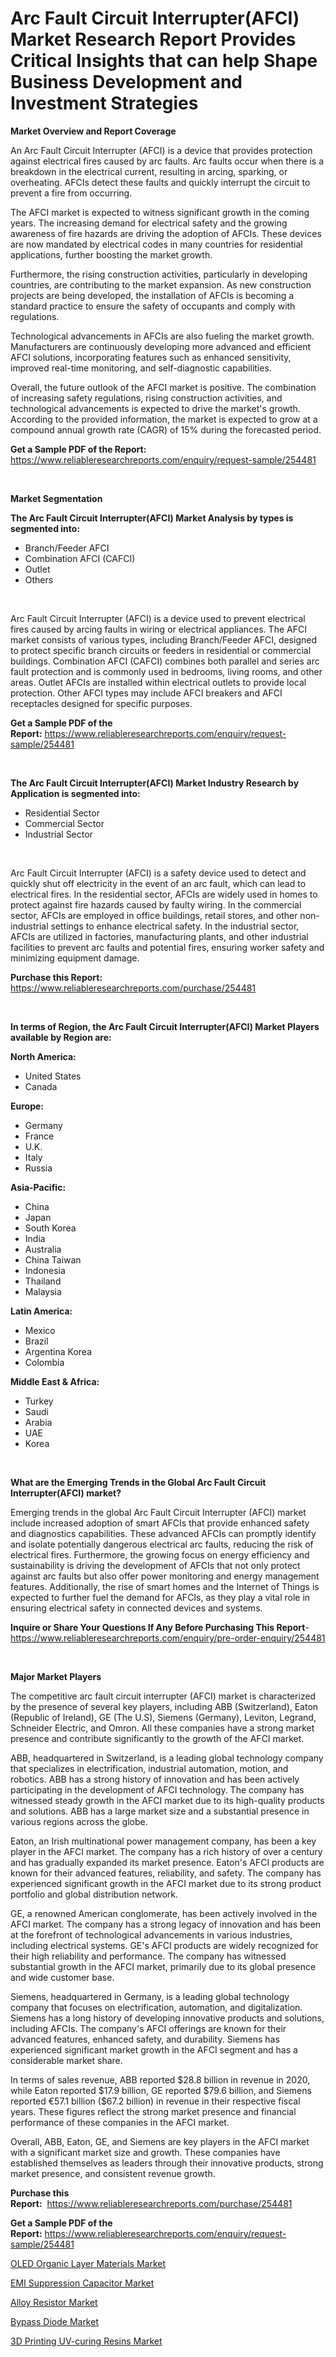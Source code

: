 <p><h1>Arc Fault Circuit Interrupter(AFCI) Market Research Report Provides Critical Insights that can help Shape Business Development and Investment Strategies</h1></p><p><strong>Market Overview and Report Coverage</strong></p>
<p><p>An Arc Fault Circuit Interrupter (AFCI) is a device that provides protection against electrical fires caused by arc faults. Arc faults occur when there is a breakdown in the electrical current, resulting in arcing, sparking, or overheating. AFCIs detect these faults and quickly interrupt the circuit to prevent a fire from occurring.</p><p>The AFCI market is expected to witness significant growth in the coming years. The increasing demand for electrical safety and the growing awareness of fire hazards are driving the adoption of AFCIs. These devices are now mandated by electrical codes in many countries for residential applications, further boosting the market growth.</p><p>Furthermore, the rising construction activities, particularly in developing countries, are contributing to the market expansion. As new construction projects are being developed, the installation of AFCIs is becoming a standard practice to ensure the safety of occupants and comply with regulations.</p><p>Technological advancements in AFCIs are also fueling the market growth. Manufacturers are continuously developing more advanced and efficient AFCI solutions, incorporating features such as enhanced sensitivity, improved real-time monitoring, and self-diagnostic capabilities.</p><p>Overall, the future outlook of the AFCI market is positive. The combination of increasing safety regulations, rising construction activities, and technological advancements is expected to drive the market's growth. According to the provided information, the market is expected to grow at a compound annual growth rate (CAGR) of 15% during the forecasted period.</p></p>
<p><strong>Get a Sample PDF of the Report:</strong> <a href="https://www.reliableresearchreports.com/enquiry/request-sample/254481">https://www.reliableresearchreports.com/enquiry/request-sample/254481</a></p>
<p>&nbsp;</p>
<p><strong>Market Segmentation</strong></p>
<p><strong>The Arc Fault Circuit Interrupter(AFCI) Market Analysis by types is segmented into:</strong></p>
<p><ul><li>Branch/Feeder AFCI</li><li>Combination AFCI (CAFCI)</li><li>Outlet</li><li>Others</li></ul></p>
<p>&nbsp;</p>
<p><p>Arc Fault Circuit Interrupter (AFCI) is a device used to prevent electrical fires caused by arcing faults in wiring or electrical appliances. The AFCI market consists of various types, including Branch/Feeder AFCI, designed to protect specific branch circuits or feeders in residential or commercial buildings. Combination AFCI (CAFCI) combines both parallel and series arc fault protection and is commonly used in bedrooms, living rooms, and other areas. Outlet AFCIs are installed within electrical outlets to provide local protection. Other AFCI types may include AFCI breakers and AFCI receptacles designed for specific purposes.</p></p>
<p><strong>Get a Sample PDF of the Report:</strong>&nbsp;<a href="https://www.reliableresearchreports.com/enquiry/request-sample/254481">https://www.reliableresearchreports.com/enquiry/request-sample/254481</a></p>
<p>&nbsp;</p>
<p><strong>The Arc Fault Circuit Interrupter(AFCI) Market Industry Research by Application is segmented into:</strong></p>
<p><ul><li>Residential Sector</li><li>Commercial Sector</li><li>Industrial Sector</li></ul></p>
<p>&nbsp;</p>
<p><p>Arc Fault Circuit Interrupter (AFCI) is a safety device used to detect and quickly shut off electricity in the event of an arc fault, which can lead to electrical fires. In the residential sector, AFCIs are widely used in homes to protect against fire hazards caused by faulty wiring. In the commercial sector, AFCIs are employed in office buildings, retail stores, and other non-industrial settings to enhance electrical safety. In the industrial sector, AFCIs are utilized in factories, manufacturing plants, and other industrial facilities to prevent arc faults and potential fires, ensuring worker safety and minimizing equipment damage.</p></p>
<p><strong>Purchase this Report:</strong>&nbsp; <a href="https://www.reliableresearchreports.com/purchase/254481">https://www.reliableresearchreports.com/purchase/254481</a></p>
<p>&nbsp;</p>
<p><strong>In terms of Region, the Arc Fault Circuit Interrupter(AFCI) Market Players available by Region are:</strong></p>
<p>
    <p> <strong> North America: </strong>
        <ul>
            <li>United States</li>
            <li>Canada</li>
        </ul>
        </p> 
    <p> <strong> Europe: </strong>
        <ul>
            <li>Germany</li>
            <li>France</li>
            <li>U.K.</li>
            <li>Italy</li>
            <li>Russia</li>
        </ul>
        </p> 
    <p> <strong> Asia-Pacific: </strong>
        <ul>
            <li>China</li>
            <li>Japan</li>
            <li>South Korea</li>
            <li>India</li>
            <li>Australia</li>
            <li>China Taiwan</li>
            <li>Indonesia</li>
            <li>Thailand</li>
            <li>Malaysia</li>
        </ul>
        </p> 
    <p> <strong> Latin America: </strong>
        <ul>
            <li>Mexico</li>
            <li>Brazil</li>
            <li>Argentina Korea</li>
            <li>Colombia</li>
        </ul>
        </p> 
    <p> <strong> Middle East & Africa: </strong>
        <ul>
            <li>Turkey</li>
            <li>Saudi</li>
            <li>Arabia</li>
            <li>UAE</li>
            <li>Korea</li>
        </ul>
    </p>
    </p>
<p>&nbsp;</p>
<p><strong>What are the Emerging Trends in the Global Arc Fault Circuit Interrupter(AFCI) market?</strong></p>
<p><p>Emerging trends in the global Arc Fault Circuit Interrupter (AFCI) market include increased adoption of smart AFCIs that provide enhanced safety and diagnostics capabilities. These advanced AFCIs can promptly identify and isolate potentially dangerous electrical arc faults, reducing the risk of electrical fires. Furthermore, the growing focus on energy efficiency and sustainability is driving the development of AFCIs that not only protect against arc faults but also offer power monitoring and energy management features. Additionally, the rise of smart homes and the Internet of Things is expected to further fuel the demand for AFCIs, as they play a vital role in ensuring electrical safety in connected devices and systems.</p></p>
<p><strong>Inquire or Share Your Questions If Any Before Purchasing This Report</strong>- <a href="https://www.reliableresearchreports.com/enquiry/pre-order-enquiry/254481">https://www.reliableresearchreports.com/enquiry/pre-order-enquiry/254481</a></p>
<p>&nbsp;</p>
<p><strong>Major Market Players</strong></p>
<p><p>The competitive arc fault circuit interrupter (AFCI) market is characterized by the presence of several key players, including ABB (Switzerland), Eaton (Republic of Ireland), GE (The U.S), Siemens (Germany), Leviton, Legrand, Schneider Electric, and Omron. All these companies have a strong market presence and contribute significantly to the growth of the AFCI market.</p><p>ABB, headquartered in Switzerland, is a leading global technology company that specializes in electrification, industrial automation, motion, and robotics. ABB has a strong history of innovation and has been actively participating in the development of AFCI technology. The company has witnessed steady growth in the AFCI market due to its high-quality products and solutions. ABB has a large market size and a substantial presence in various regions across the globe.</p><p>Eaton, an Irish multinational power management company, has been a key player in the AFCI market. The company has a rich history of over a century and has gradually expanded its market presence. Eaton's AFCI products are known for their advanced features, reliability, and safety. The company has experienced significant growth in the AFCI market due to its strong product portfolio and global distribution network.</p><p>GE, a renowned American conglomerate, has been actively involved in the AFCI market. The company has a strong legacy of innovation and has been at the forefront of technological advancements in various industries, including electrical systems. GE's AFCI products are widely recognized for their high reliability and performance. The company has witnessed substantial growth in the AFCI market, primarily due to its global presence and wide customer base.</p><p>Siemens, headquartered in Germany, is a leading global technology company that focuses on electrification, automation, and digitalization. Siemens has a long history of developing innovative products and solutions, including AFCIs. The company's AFCI offerings are known for their advanced features, enhanced safety, and durability. Siemens has experienced significant market growth in the AFCI segment and has a considerable market share.</p><p>In terms of sales revenue, ABB reported $28.8 billion in revenue in 2020, while Eaton reported $17.9 billion, GE reported $79.6 billion, and Siemens reported €57.1 billion ($67.2 billion) in revenue in their respective fiscal years. These figures reflect the strong market presence and financial performance of these companies in the AFCI market.</p><p>Overall, ABB, Eaton, GE, and Siemens are key players in the AFCI market with a significant market size and growth. These companies have established themselves as leaders through their innovative products, strong market presence, and consistent revenue growth.</p></p>
<p><strong>Purchase this Report:</strong>&nbsp;&nbsp;<a href="https://www.reliableresearchreports.com/purchase/254481">https://www.reliableresearchreports.com/purchase/254481</a></p>
<p></p>
<p><strong>Get a Sample PDF of the Report:</strong>&nbsp;<a href="https://www.reliableresearchreports.com/enquiry/request-sample/254481">https://www.reliableresearchreports.com/enquiry/request-sample/254481</a></p>
<p><p><a href="https://medium.com/@waltercruz6g/oled-organic-layer-materials-market-size-cagr-trends-2024-2030-94cf915d65c3">OLED Organic Layer Materials Market</a></p><p><a href="https://www.linkedin.com/pulse/emi-suppression-capacitor-market-share-amp-new-trends-analysis-us6ae/">EMI Suppression Capacitor Market</a></p><p><a href="https://www.linkedin.com/pulse/alloy-resistor-market-insights-players-forecast-till-2030-zebre/">Alloy Resistor Market</a></p><p><a href="https://www.linkedin.com/pulse/bypass-diode-market-size-growth-forecast-from-2023-2030-hwvze/">Bypass Diode Market</a></p><p><a href="https://medium.com/@jamesday5g/3d-printing-uv-curing-resins-market-analysis-its-cagr-market-segmentation-and-global-industry-8a35043682b0">3D Printing UV-curing Resins Market</a></p></p>